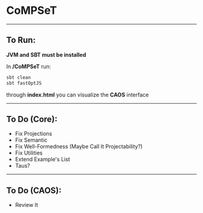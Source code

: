 # CoMPSeT
___

## To Run:
**JVM and SBT must be installed**  
  
In **/CoMPSeT** run:
````bash
sbt clean
sbt fastOptJS
````
through **index.html** you can visualize the **CAOS** interface
___

## To Do (Core):
- Fix Projections
- Fix Semantic
- Fix Well-Formedness (Maybe Call It Projectability?)
- Fix Utilities
- Extend Example's List
- Taus?
___

## To Do (CAOS):
- Review It